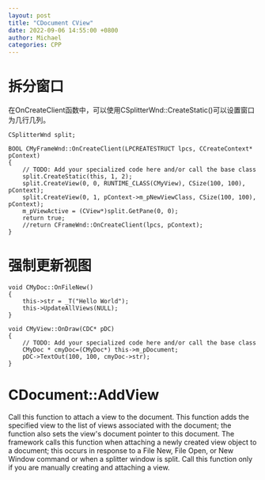```yaml
---
layout: post
title: "CDocument CView"
date: 2022-09-06 14:55:00 +0800
author: Michael
categories: CPP
---
```


# 拆分窗口
在OnCreateClient函数中，可以使用CSplitterWnd::CreateStatic()可以设置窗口为几行几列。

	CSplitterWnd split;

	BOOL CMyFrameWnd::OnCreateClient(LPCREATESTRUCT lpcs, CCreateContext* pContext)
	{
		// TODO: Add your specialized code here and/or call the base class
		split.CreateStatic(this, 1, 2);
		split.CreateView(0, 0, RUNTIME_CLASS(CMyView), CSize(100, 100), pContext);
		split.CreateView(0, 1, pContext->m_pNewViewClass, CSize(100, 100), pContext);
		m_pViewActive = (CView*)split.GetPane(0, 0);
		return true;
		//return CFrameWnd::OnCreateClient(lpcs, pContext);
	}

# 强制更新视图
	void CMyDoc::OnFileNew()
	{
		this->str = _T("Hello World");
		this->UpdateAllViews(NULL);
	}

	void CMyView::OnDraw(CDC* pDC)
	{
		// TODO: Add your specialized code here and/or call the base class
		CMyDoc * cmyDoc=(CMyDoc*) this->m_pDocument;
		pDC->TextOut(100, 100, cmyDoc->str);
	}

# CDocument::AddView
Call this function to attach a view to the document. This function adds the specified view to the list of views associated with the document; the function also sets the view's document pointer to this document. The framework calls this function when attaching a newly created view object to a document; this occurs in response to a File New, File Open, or New Window command or when a splitter window is split. Call this function only if you are manually creating and attaching a view. 